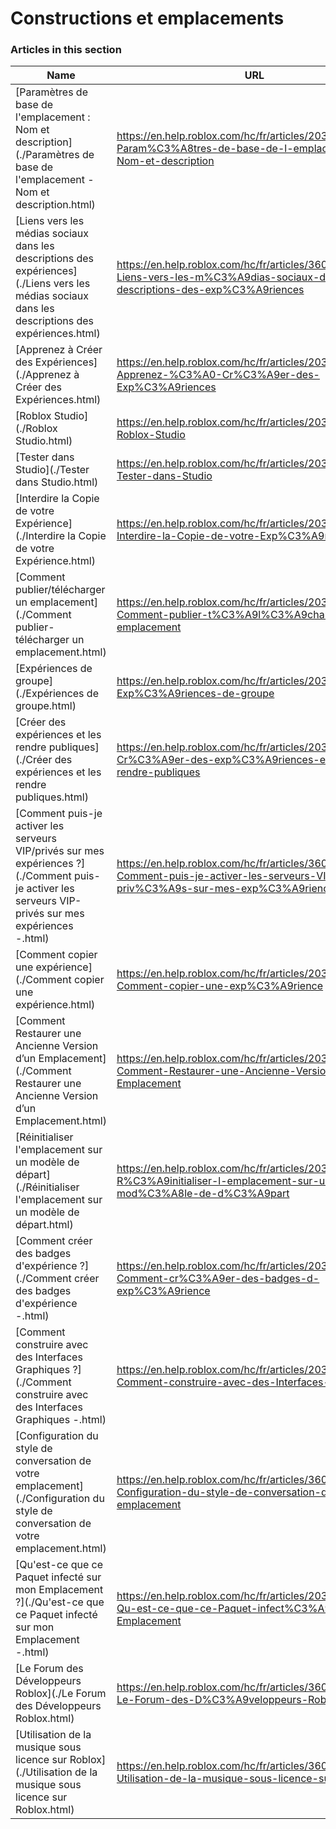 # Constructions et emplacements  
### Articles in this section
Name|URL
-|-
[Paramètres de base de l'emplacement : Nom et description](./Paramètres de base de l'emplacement - Nom et description.html) |https://en.help.roblox.com/hc/fr/articles/203314030-Param%C3%A8tres-de-base-de-l-emplacement-Nom-et-description
[Liens vers les médias sociaux dans les descriptions des expériences](./Liens vers les médias sociaux dans les descriptions des expériences.html) |https://en.help.roblox.com/hc/fr/articles/360000910966-Liens-vers-les-m%C3%A9dias-sociaux-dans-les-descriptions-des-exp%C3%A9riences
[Apprenez à Créer des Expériences](./Apprenez à Créer des Expériences.html) |https://en.help.roblox.com/hc/fr/articles/203625344-Apprenez-%C3%A0-Cr%C3%A9er-des-Exp%C3%A9riences
[Roblox Studio](./Roblox Studio.html) |https://en.help.roblox.com/hc/fr/articles/203313860-Roblox-Studio
[Tester dans Studio](./Tester dans Studio.html) |https://en.help.roblox.com/hc/fr/articles/203313870-Tester-dans-Studio
[Interdire la Copie de votre Expérience](./Interdire la Copie de votre Expérience.html) |https://en.help.roblox.com/hc/fr/articles/203313940-Interdire-la-Copie-de-votre-Exp%C3%A9rience
[Comment publier/télécharger un emplacement](./Comment publier-télécharger un emplacement.html) |https://en.help.roblox.com/hc/fr/articles/203313890-Comment-publier-t%C3%A9l%C3%A9charger-un-emplacement
[Expériences de groupe](./Expériences de groupe.html) |https://en.help.roblox.com/hc/fr/articles/203313760-Exp%C3%A9riences-de-groupe
[Créer des expériences et les rendre publiques](./Créer des expériences et les rendre publiques.html) |https://en.help.roblox.com/hc/fr/articles/203313950-Cr%C3%A9er-des-exp%C3%A9riences-et-les-rendre-publiques
[Comment puis-je activer les serveurs VIP/privés sur mes expériences ?](./Comment puis-je activer les serveurs VIP-privés sur mes expériences -.html) |https://en.help.roblox.com/hc/fr/articles/360000781023-Comment-puis-je-activer-les-serveurs-VIP-priv%C3%A9s-sur-mes-exp%C3%A9riences
[Comment copier une expérience](./Comment copier une expérience.html) |https://en.help.roblox.com/hc/fr/articles/203313900-Comment-copier-une-exp%C3%A9rience
[Comment Restaurer une Ancienne Version d’un Emplacement](./Comment Restaurer une Ancienne Version d’un Emplacement.html) |https://en.help.roblox.com/hc/fr/articles/203313850-Comment-Restaurer-une-Ancienne-Version-d-un-Emplacement
[Réinitialiser l'emplacement sur un modèle de départ](./Réinitialiser l'emplacement sur un modèle de départ.html) |https://en.help.roblox.com/hc/fr/articles/203313920-R%C3%A9initialiser-l-emplacement-sur-un-mod%C3%A8le-de-d%C3%A9part
[Comment créer des badges d'expérience ?](./Comment créer des badges d'expérience -.html) |https://en.help.roblox.com/hc/fr/articles/203313650-Comment-cr%C3%A9er-des-badges-d-exp%C3%A9rience
[Comment construire avec des Interfaces Graphiques ?](./Comment construire avec des Interfaces Graphiques -.html) |https://en.help.roblox.com/hc/fr/articles/203313960-Comment-construire-avec-des-Interfaces-Graphiques
[Configuration du style de conversation de votre emplacement](./Configuration du style de conversation de votre emplacement.html) |https://en.help.roblox.com/hc/fr/articles/360019904552-Configuration-du-style-de-conversation-de-votre-emplacement
[Qu'est-ce que ce Paquet infecté sur mon Emplacement ?](./Qu'est-ce que ce Paquet infecté sur mon Emplacement -.html) |https://en.help.roblox.com/hc/fr/articles/203312920-Qu-est-ce-que-ce-Paquet-infect%C3%A9-sur-mon-Emplacement
[Le Forum des Développeurs Roblox](./Le Forum des Développeurs Roblox.html) |https://en.help.roblox.com/hc/fr/articles/360000240223-Le-Forum-des-D%C3%A9veloppeurs-Roblox
[Utilisation de la musique sous licence sur Roblox](./Utilisation de la musique sous licence sur Roblox.html) |https://en.help.roblox.com/hc/fr/articles/360000927163-Utilisation-de-la-musique-sous-licence-sur-Roblox